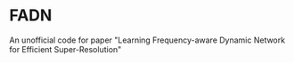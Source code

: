 # FADN
An unofficial code for paper "Learning Frequency-aware Dynamic Network for Efficient Super-Resolution"
